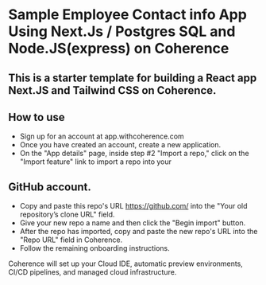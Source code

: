 # Sample Employee Contact info App Using Next.Js / Postgres SQL and  Node.JS(express) on Coherence
## This is a starter template for building a React app Next.JS and Tailwind CSS on Coherence.

## How to use
- Sign up for an account at app.withcoherence.com
- Once you have created an account, create a new application.
- On the "App details" page, inside step #2 "Import a repo," click on the "Import feature" link to import a repo into your

## GitHub account.
- Copy and paste this repo's URL https://github.com/<repo name> into the "Your old repository’s clone URL" field.
- Give your new repo a name and then click the "Begin import" button.
- After the repo has imported, copy and paste the new repo's URL into the "Repo URL" field in Coherence.
- Follow the remaining onboarding instructions.

Coherence will set up your Cloud IDE, automatic preview environments, CI/CD pipelines, and managed cloud infrastructure.
